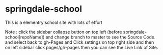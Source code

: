 # springdale-school
This is a elementry school site with lots of effort


Note : click the sidebar collapse button on top left (before springdale-school[repoName])
and change branch to master to see the Source Code. and select back to gh-Pages and Click settings on top right side and then on left sidebar click pages/gh-pages  then you can see the Live Link of Site.
